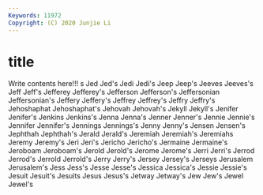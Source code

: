 ```yaml
---
Keywords: 11972
Copyright: (C) 2020 Junjie Li
---
```


# title

Write contents here!!!
s 
Jed 
Jed's 
Jedi 
Jedi's 
Jeep
Jeep's 
Jeeves 
Jeeves's 
Jeff 
Jeff's 
Jefferey 
Jefferey's 
Jefferson 
Jefferson's 
Jeffersonian
Jeffersonian's 
Jeffery 
Jeffery's 
Jeffrey 
Jeffrey's 
Jeffry 
Jeffry's 
Jehoshaphat 
Jehoshaphat's 
Jehovah
Jehovah's 
Jekyll 
Jekyll's 
Jenifer 
Jenifer's 
Jenkins 
Jenkins's 
Jenna 
Jenna's 
Jenner
Jenner's 
Jennie 
Jennie's 
Jennifer 
Jennifer's 
Jennings 
Jennings's 
Jenny 
Jenny's 
Jensen
Jensen's 
Jephthah 
Jephthah's 
Jerald 
Jerald's 
Jeremiah 
Jeremiah's 
Jeremiahs 
Jeremy 
Jeremy's
Jeri 
Jeri's 
Jericho 
Jericho's 
Jermaine 
Jermaine's 
Jeroboam 
Jeroboam's 
Jerold 
Jerold's
Jerome 
Jerome's 
Jerri 
Jerri's 
Jerrod 
Jerrod's 
Jerrold 
Jerrold's 
Jerry 
Jerry's
Jersey 
Jersey's 
Jerseys 
Jerusalem 
Jerusalem's 
Jess 
Jess's 
Jesse 
Jesse's 
Jessica
Jessica's 
Jessie 
Jessie's 
Jesuit 
Jesuit's 
Jesuits 
Jesus 
Jesus's 
Jetway 
Jetway's
Jew 
Jew's 
Jewel 
Jewel's 
